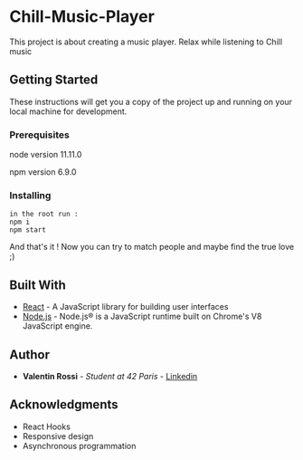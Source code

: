 # Chill-Music-Player

This project is about creating a music player.
Relax while listening to Chill music


## Getting Started

These instructions will get you a copy of the project up and running on your local machine for development.

### Prerequisites

node version 11.11.0

npm version 6.9.0

### Installing

```
in the root run :
npm i
npm start
```

And that's it ! Now you can try to match people and maybe find the true love ;)

## Built With

- [React](https://reactjs.org/) - A JavaScript library for building user interfaces
- [Node.js](https://nodejs.org/en/) - Node.js® is a JavaScript runtime built on Chrome's V8 JavaScript engine.

## Author

- **Valentin Rossi** - _Student at 42 Paris_ - [Linkedin](https://www.linkedin.com/in/valentin-rossi-8a5639a6/)

## Acknowledgments

- React Hooks
- Responsive design
- Asynchronous programmation
